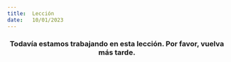 ```yaml
---
title:  Lección
date:   10/01/2023
---
```


### <center>Todavía estamos trabajando en esta lección. Por favor, vuelva más tarde.</center>